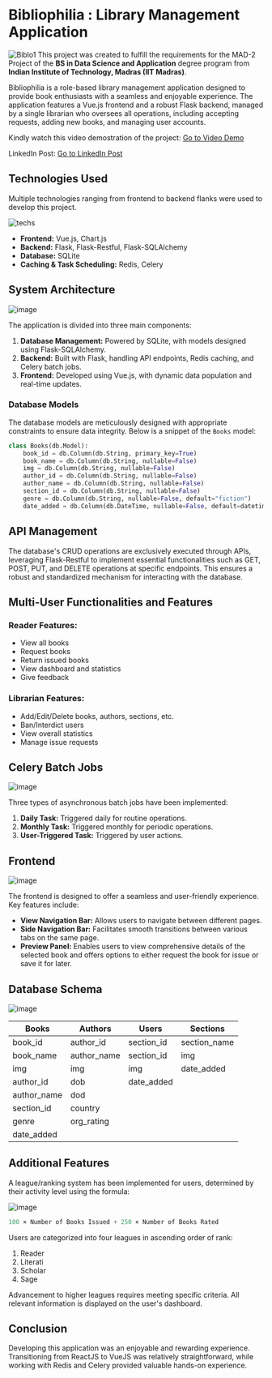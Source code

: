 # Bibliophilia : Library Management Application
![Biblo1](https://github.com/user-attachments/assets/f0938fb8-4643-4fa1-9f32-134c5ae48d81)
This project was created to fulfill the requirements for the MAD-2 Project of the **BS in Data Science and Application** degree program from **Indian Institute of Technology, Madras (IIT Madras)**.

Bibliophilia is a role-based library management application designed to provide book enthusiasts with a seamless and enjoyable experience. The application features a Vue.js frontend and a robust Flask backend, managed by a single librarian who oversees all operations, including accepting requests, adding new books, and managing user accounts.

Kindly watch this video demostration of the project: [Go to Video Demo](https://drive.google.com/file/d/1u6c1jiQ3QPmCvZ7iAZFHSoC-_7nwuaia/view?usp=sharing)

LinkedIn Post: [Go to LinkedIn Post]([https://drive.google.com/file/d/1u6c1jiQ3QPmCvZ7iAZFHSoC-_7nwuaia/view?usp=sharing](https://www.linkedin.com/posts/saranshsaini48_linkedin-vuejs-flask-activity-7252158841109295104-Gj8p?utm_source=share&utm_medium=member_desktop))

## Technologies Used

Multiple technologies ranging from frontend to backend flanks were used to develop this project. 

![techs](https://github.com/user-attachments/assets/d17f0949-ce31-42a8-b846-1fb703af2b15)

- **Frontend:** Vue.js, Chart.js
- **Backend:** Flask, Flask-Restful, Flask-SQLAlchemy
- **Database:** SQLite
- **Caching & Task Scheduling:** Redis, Celery

## System Architecture

![image](https://github.com/user-attachments/assets/73aa3eff-c6ae-439a-8b1f-c1d84c569241)

The application is divided into three main components:

1. **Database Management:** Powered by SQLite, with models designed using Flask-SQLAlchemy.
2. **Backend:** Built with Flask, handling API endpoints, Redis caching, and Celery batch jobs.
3. **Frontend:** Developed using Vue.js, with dynamic data population and real-time updates.

### Database Models

The database models are meticulously designed with appropriate constraints to ensure data integrity. Below is a snippet of the `Books` model:

```python
class Books(db.Model):
    book_id = db.Column(db.String, primary_key=True)
    book_name = db.Column(db.String, nullable=False)
    img = db.Column(db.String, nullable=False)
    author_id = db.Column(db.String, nullable=False)
    author_name = db.Column(db.String, nullable=False)
    section_id = db.Column(db.String, nullable=False)
    genre = db.Column(db.String, nullable=False, default="fiction")
    date_added = db.Column(db.DateTime, nullable=False, default=datetime.strftime(datetime.today(), "%d-%m-%Y"))
```

## API Management

The database's CRUD operations are exclusively executed through APIs, leveraging Flask-Restful to implement essential functionalities such as GET, POST, PUT, and DELETE operations at specific endpoints. This ensures a robust and standardized mechanism for interacting with the database.

## Multi-User Functionalities and Features

### Reader Features:
- View all books
- Request books
- Return issued books
- View dashboard and statistics
- Give feedback

### Librarian Features:
- Add/Edit/Delete books, authors, sections, etc.
- Ban/Interdict users
- View overall statistics
- Manage issue requests

## Celery Batch Jobs

![image](https://github.com/user-attachments/assets/3408465f-da33-4628-bd2c-7e7cba60f143)

Three types of asynchronous batch jobs have been implemented:

1. **Daily Task:** Triggered daily for routine operations.
2. **Monthly Task:** Triggered monthly for periodic operations.
3. **User-Triggered Task:** Triggered by user actions.


## Frontend

![image](https://github.com/user-attachments/assets/67d553ac-526e-49de-a5a9-dd90ffb8f297)

The frontend is designed to offer a seamless and user-friendly experience. Key features include:

- **View Navigation Bar:** Allows users to navigate between different pages.
- **Side Navigation Bar:** Facilitates smooth transitions between various tabs on the same page.
- **Preview Panel:** Enables users to view comprehensive details of the selected book and offers options to either request the book for issue or save it for later.

## Database Schema

![image](https://github.com/user-attachments/assets/4c40ef13-6cf7-4acd-ab64-9154536f5aec)

|Books|Authors|Users|Sections|
|------|------|-----|------------|
|book_id|author_id|section_id|section_name|
|book_name|author_name|section_id|img|
|img|img|img|date_added|
|author_id|dob|date_added||
|author_name|dod|||
|section_id|country|||
|genre|org_rating|||
|date_added|||

## Additional Features

A league/ranking system has been implemented for users, determined by their activity level using the formula:

![image](https://github.com/user-attachments/assets/5be1b9fe-59ab-4cd2-9f87-5fcaa4ae02e6)

```python
100 × Number of Books Issued + 250 × Number of Books Rated
```

Users are categorized into four leagues in ascending order of rank:

1. Reader
2. Literati
3. Scholar
4. Sage

Advancement to higher leagues requires meeting specific criteria. All relevant information is displayed on the user's dashboard.

## Conclusion

Developing this application was an enjoyable and rewarding experience. Transitioning from ReactJS to VueJS was relatively straightforward, while working with Redis and Celery provided valuable hands-on experience.
